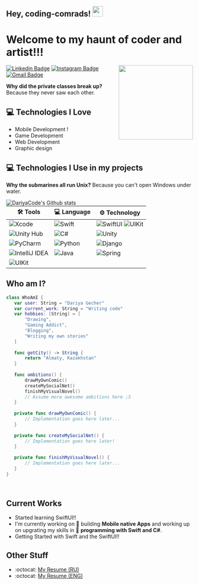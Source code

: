 ## Hey, coding-comrads!  <img src="https://media.giphy.com/media/hvRJCLFzcasrR4ia7z/giphy.gif" width="28px" height="28px">

<h1>Welcome to my haunt of coder and artist!!!</h1> 


<img align='right' src='https://octodex.github.com/images/hula_loop_octodex03.gif' width='200'>

[![Linkedin Badge](https://img.shields.io/badge/-DariyaGecher-blue?style=flat-square&logo=Linkedin&logoColor=white&link=https://www.linkedin.com/in/dariya-gecher/)](https://www.linkedin.com/in/dariya-gecher/)
[![Instagram Badge](https://img.shields.io/badge/-dariya.gecher-e4405f?style=flat-square&logo=Instagram&logoColor=white&link=https://www.instagram.com/dariya.gecher/)](https://www.instagram.com/dariya.gecher/)
[![Gmail Badge](https://img.shields.io/badge/-dariya.gecher@gmail.com-d14836?style=flat-square&logo=Gmail&logoColor=white&link=mailto:dariya.gecher@gmail.com)](mailto:dariya.gecher@gmail.com)

<div style="text-align: left"><p><b>Why did the private classes break up?</b> Because they never saw each other.</p></div>

## :computer: Technologies I Love
* Mobile Development !
* Game Development
* Web Development
* Graphic design

## :computer: Technologies I Use in my projects

<div style="text-align: left"><p><b>Why the submarines all run Unix?</b> Because you can't open Windows under water.</p></div>

  <img align="left" src="http://github-readme-streak-stats.herokuapp.com?user=DariyaCode&theme=dark&background=000000" alt="DariyaCode's Github stats" />

<!-- START OF PROFILE STACK, DO NOT REMOVE -->
| 🛠 **Tools** | 💻 **Language** | ⚙️ **Technology** | 
| - | - | - |
| ![Xcode](https://img.shields.io/badge/-Xcode-000?&logo=Xcode) | ![Swift](https://img.shields.io/badge/-Swift-000?&logo=Swift) | ![SwiftUI](https://img.shields.io/badge/-SwiftUI-000?) ![UIKit](https://img.shields.io/badge/UIKit-Storyboard-black) | 
| ![Unity Hub](https://img.shields.io/badge/-UnityHub-000?&logo=Unity) | ![C#](https://img.shields.io/badge/C%23-000?&logo=C%23) | ![Unity](https://img.shields.io/badge/-Unity-000?&logo=Unity) | 
| ![PyCharm](https://img.shields.io/badge/-PyCharm-000?&logo=PyCharm) | ![Python](https://img.shields.io/badge/-Python-000?&logo=Python) | ![Django](https://img.shields.io/badge/-Django-000?&logo=Django) | 
| ![IntelliJ IDEA](https://img.shields.io/badge/-IntelliJIDEA-000?&logo=IntelliJ) | ![Java](https://img.shields.io/badge/-Java-000?&logo=Java&logoColor=007396) | ![Spring](https://img.shields.io/badge/-Spring-000?&logo=Spring) | 
| ![UIKit](https://img.shields.io/badge/OS-MacOS-black) | | 
<!-- END OF PROFILE STACK, DO NOT REMOVE -->





 ## Who am I?
 ```swift
 class WhoAmI {
    var user: String = "Dariya Gecher"
    var current_work: String = "Writing code"
    var hobbies: [String] = [
        "Drawing",
        "Gaming Addict",
        "Blogging",
        "Writing my own stories"
    ]
    
    func getCity() -> String {
        return "Almaty, Kazakhstan"
    }
    
    func ambitions() {
        drawMyOwnComic()
        createMySocialNet()
        finishMyVisualNovel()
        // Assume more awesome ambitions here ;3
    }
    
    private func drawMyOwnComic() {
        // Implementation goes here later...
    }
    
    private func createMySocialNet() {
        // Implementation goes here later!
    }
    
    private func finishMyVisualNovel() {
        // Implementation goes here later...
    }
}

	
 ```
 
## Current Works
 * Started learning SwiftUI!!
 * I'm currently working on 📱 building **Mobile native Apps** and working up on upgrating my skills in 🚀 **programming with Swift and C#**.
 * Getting Started with Swift and the SwiftUI!!
 
## Other Stuff
  - :octocat: [My Resume (RU)](https://drive.google.com/drive/folders/1zlUKiCwYcZiwcSy0-GBqbsDDlqCAswcQ?usp=sharing)
  - :octocat: [My Resume (ENG)](https://drive.google.com/drive/folders/1zlUKiCwYcZiwcSy0-GBqbsDDlqCAswcQ?usp=sharing)



 
